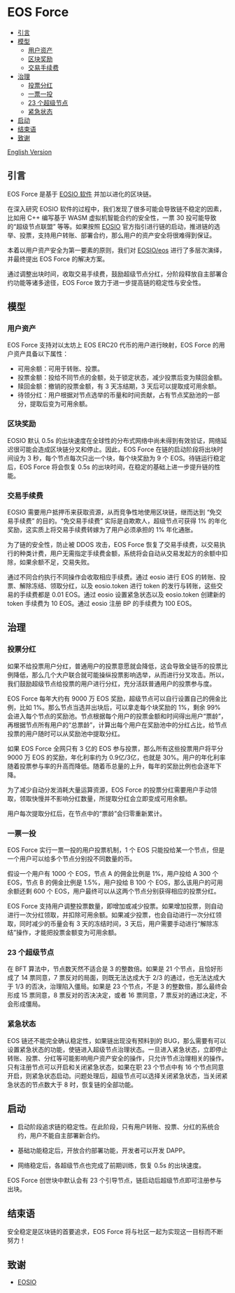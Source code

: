 # EOS Force

<!-- vim-markdown-toc GFM -->

* [引言](#引言)
* [模型](#模型)
    * [用户资产](#用户资产)
    * [区块奖励](#区块奖励)
    * [交易手续费](#交易手续费)
* [治理](#治理)
    * [投票分红](#投票分红)
    * [一票一投](#一票一投)
    * [23 个超级节点](#23-个超级节点)
    * [紧急状态](#紧急状态)
* [启动](#启动)
* [结束语](#结束语)
* [致谢](#致谢)

<!-- vim-markdown-toc -->

[English Version](README_en.md)

## 引言

EOS Force 是基于 [EOSIO 软件](https://github.com/EOSIO/eos) 并加以进化的区块链。

在深入研究 EOSIO 软件的过程中，我们发现了很多可能会导致链不稳定的因素，比如用 C++ 编写基于 WASM 虚拟机智能合约的安全性，一票 30 投可能导致的“超级节点联盟” 等等。如果按照 [EOSIO](https://github.com/EOSIO) 官方指引进行链的启动，推进链的选举、投票，支持用户转账、部署合约，那么用户的资产安全将很难得到保证。

本着以用户资产安全为第一要素的原则，我们对 [EOSIO/eos](https://github.com/EOSIO/eos) 进行了多层次演绎，并最终提出 EOS Force 的解决方案。

通过调整出块时间，收取交易手续费，鼓励超级节点分红，分阶段释放自主部署合约功能等诸多途径，EOS Force 致力于进一步提高链的稳定性与安全性。

## 模型

### 用户资产

EOS Force 支持对以太坊上 EOS ERC20 代币的用户进行映射，EOS Force 的用户资产具备以下属性：

- 可用余额：可用于转账、投票。
- 投票金额：投给不同节点的金额，处于锁定状态，减少投票后变为赎回金额。
- 赎回金额：撤销的投票金额，有 3 天冻结期，3 天后可以提取成可用余额。
- 待领分红：用户根据对节点选举的币量和时间贡献，占有节点奖励池的一部分，提取后变为可用余额。

### 区块奖励

EOSIO 默认 0.5s 的出块速度在全球性的分布式网络中尚未得到有效验证，网络延迟很可能会造成区块链分叉和停止。因此，EOS Force 在链的启动阶段将出块时间设为 3 秒，每个节点每次只出一个块，每个块奖励为 9 个 EOS。待链运行稳定后，EOS Force 将会恢复 0.5s 的出块时间，在稳定的基础上进一步提升链的性能。

### 交易手续费

EOSIO 需要用户抵押币来获取资源，从而竞争性地使用区块链，继而达到 “免交易手续费” 的目的。“免交易手续费” 实际是自欺欺人，超级节点可获得 1% 的年化奖励，这实质上将交易手续费转嫁为了用户必须承担的 1% 年化通胀。

为了链的安全性，防止被 DDOS 攻击，EOS Force 恢复了交易手续费，以交易执行的种类计费，用户无需指定手续费金额，系统将会自动从交易发起方的余额中扣除，如果余额不足，交易失败。

通过不同合约执行不同操作会收取相应手续费。通过 eosio 进行 EOS 的转账、投票、解除冻结、领取分红，以及 eosio.token 进行 token 的发行与转账，这些交易的手续费都是 0.01 EOS。通过 eosio 设置紧急状态以及 eosio.token 创建新的 token 手续费为 10 EOS。通过 eosio 注册 BP 的手续费为 100 EOS。

## 治理

### 投票分红

如果不给投票用户分红，普通用户的投票意愿就会降低，这会导致全链币的投票比例降低，那么几个大户联合就可能操纵投票影响选举，从而进行分叉攻击。所以，我们鼓励超级节点给投票的用户进行分红，充分活跃普通用户的投票参与度。

EOS Force 每年大约有 9000 万 EOS 奖励，超级节点可以自行设置自己的佣金比例，比如 1%。那么节点当选并出块后，可以拿走每个块奖励的 1%，剩余 99% 会进入每个节点的奖励池。节点根据每个用户的投票金额和时间得出用户“票龄”，再根据节点所有用户的“总票龄”，计算出每个用户在奖励池中的分红占比，给节点投票的用户随时可以从奖励池中提取分红。

如果 EOS Force 全网只有 3 亿的 EOS 参与投票，那么所有这些投票用户将平分 9000 万 EOS 的奖励，年化利率约为 0.9亿/3亿，也就是 30%。用户的年化利率随着投票参与率的升高而降低。随着币总量的上升，每年的奖励比例也会逐年下降。

为了减少自动分发消耗大量运算资源，EOS Force 的投票分红需要用户手动领取，领取快慢并不影响分红数量，所提取分红会立即变成可用余额。

用户每次提取分红后，在节点中的“票龄”会归零重新累计。

### 一票一投

EOS Force 实行一票一投的用户投票机制，1 个 EOS 只能投给某一个节点，但是一个用户可以给多个节点分别投不同数量的币。

假设一个用户有 1000 个 EOS，节点 A 的佣金比例是 1%，用户投给 A 300 个 EOS，节点 B 的佣金比例是 1.5%，用户投给 B 100 个 EOS，那么该用户的可用余额还剩 600 个 EOS，用户最终可以从这两个节点分别获得相应的投票分红。

EOS Force 支持用户调整投票数量，即增加或减少投票。如果增加投票，则自动进行一次分红领取，并扣除可用余额。如果减少投票，也会自动进行一次分红领取，同时减少的币量会有 3 天的冻结时间，3 天后，用户需要手动进行“解除冻结”操作，才能把投票金额变为可用余额。

### 23 个超级节点

在 BFT 算法中，节点数天然不适合是 3 的整数倍。如果是 21 个节点，且恰好形成了 14 票同意，7 票反对的局面，则既无法达成大于 2/3 的通过，也无法达成大于 1/3 的否决，治理陷入僵局。如果是 23 个节点，不是 3 的整数倍，那么最终会形成 15 票同意，8 票反对的否决决定，或者 16 票同意，7 票反对的通过决定，不会形成僵局。

### 紧急状态

EOS 链还不能完全确认稳定性，如果链出现没有预料到的 BUG，那么需要有可以设置紧急状态的功能，使链进入超级节点治理状态。一旦进入紧急状态，立即停止转账、投票、分红等可能影响用户资产安全的操作，只允许节点治理相关的操作。只有注册节点可以开启和关闭紧急状态，如果在职 23 个节点中有 16 个节点同意开启，则紧急状态启动。问题处理后，超级节点可以选择关闭紧急状态，当关闭紧急状态的节点数大于 8 时，恢复链的全部功能。

## 启动

- 启动阶段追求链的稳定性。在此阶段，只有用户转账、投票、分红的系统合约，用户不能自主部署新合约。

- 基础功能稳定后，开放合约部署功能，开发者可以开发 DAPP。

- 网络稳定后，各超级节点也完成了前期训练，恢复 0.5s 的出块速度。

EOS Force 创世块中默认会有 23 个引导节点，链启动后超级节点即可注册参与出块。

## 结束语

安全稳定是区块链的首要追求，EOS Force 将与社区一起为实现这一目标而不断努力！

## 致谢

- [EOSIO](https://github.com/EOSIO/eos)
